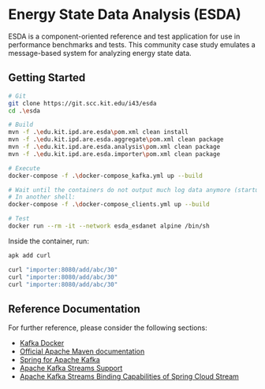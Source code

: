 # Energy State Data Analysis (ESDA)

ESDA is a component-oriented reference and test application for use in performance benchmarks and tests. This community case study emulates a message-based system for analyzing energy state data.

## Getting Started

```sh
# Git
git clone https://git.scc.kit.edu/i43/esda
cd .\esda

# Build
mvn -f .\edu.kit.ipd.are.esda\pom.xml clean install
mvn -f .\edu.kit.ipd.are.esda.aggregate\pom.xml clean package
mvn -f .\edu.kit.ipd.are.esda.analysis\pom.xml clean package
mvn -f .\edu.kit.ipd.are.esda.importer\pom.xml clean package

# Execute
docker-compose -f .\docker-compose_kafka.yml up --build

# Wait until the containers do not output much log data anymore (startup is over).
# In another shell:
docker-compose -f .\docker-compose_clients.yml up --build

# Test
docker run --rm -it --network esda_esdanet alpine /bin/sh
```

Inside the container, run:
```sh
apk add curl

curl "importer:8080/add/abc/30"
curl "importer:8080/add/abc/30"
curl "importer:8080/add/abc/30"

```

## Reference Documentation

For further reference, please consider the following sections:

* [Kafka Docker](https://wurstmeister.github.io/kafka-docker)
* [Official Apache Maven documentation](https://maven.apache.org/guides/index.html)
* [Spring for Apache Kafka](https://docs.spring.io/spring-boot/docs/{bootVersion}/reference/htmlsingle/#boot-features-kafka)
* [Apache Kafka Streams Support](https://docs.spring.io/spring-kafka/docs/current/reference/html/_reference.html#kafka-streams)
* [Apache Kafka Streams Binding Capabilities of Spring Cloud Stream](https://docs.spring.io/spring-cloud-stream/docs/current/reference/htmlsingle/#_kafka_streams_binding_capabilities_of_spring_cloud_stream)
